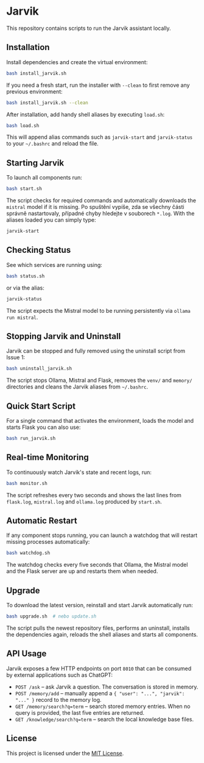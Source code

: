 # Jarvik

This repository contains scripts to run the Jarvik assistant locally.

## Installation

Install dependencies and create the virtual environment:

```bash
bash install_jarvik.sh
```

If you need a fresh start, run the installer with `--clean` to first remove
any previous environment:

```bash
bash install_jarvik.sh --clean
```

After installation, add handy shell aliases by executing `load.sh`:

```bash
bash load.sh
```

This will append alias commands such as `jarvik-start` and `jarvik-status`
to your `~/.bashrc` and reload the file.

## Starting Jarvik

To launch all components run:

```bash
bash start.sh
```

The script checks for required commands and automatically downloads the
`mistral` model if it is missing. Po spuštění vypíše, zda se všechny části
správně nastartovaly, případné chyby hledejte v souborech `*.log`.
With the aliases loaded you can simply type:

```bash
jarvik-start
```

## Checking Status

See which services are running using:

```bash
bash status.sh
```

or via the alias:

```bash
jarvik-status
```
The script expects the Mistral model to be running persistently via
`ollama run mistral`.

## Stopping Jarvik and Uninstall

Jarvik can be stopped and fully removed using the uninstall script from
Issue 1:

```bash
bash uninstall_jarvik.sh
```

The script stops Ollama, Mistral and Flask, removes the `venv/` and
`memory/` directories and cleans the Jarvik aliases from `~/.bashrc`.

## Quick Start Script

For a single command that activates the environment, loads the model and
starts Flask you can also use:

```bash
bash run_jarvik.sh
```

## Real-time Monitoring

To continuously watch Jarvik's state and recent logs, run:

```bash
bash monitor.sh
```

The script refreshes every two seconds and shows the last lines from
`flask.log`, `mistral.log` and `ollama.log` produced by `start.sh`.

## Automatic Restart

If any component stops running, you can launch a watchdog that will
restart missing processes automatically:

```bash
bash watchdog.sh
```

The watchdog checks every five seconds that Ollama, the Mistral model and
the Flask server are up and restarts them when needed.

## Upgrade

To download the latest version, reinstall and start Jarvik automatically run:

```bash
bash upgrade.sh  # nebo update.sh
```

The script pulls the newest repository files, performs an uninstall, installs the dependencies again, reloads the shell aliases and starts all components.

## API Usage

Jarvik exposes a few HTTP endpoints on port `8010` that can be consumed by
external applications such as ChatGPT:

* `POST /ask` – ask Jarvik a question. The conversation is stored in memory.
* `POST /memory/add` – manually append a `{ "user": "...", "jarvik": "..." }`
  record to the memory log.
* `GET /memory/search?q=term` – search stored memory entries. When no query is
  provided, the last five entries are returned.
* `GET /knowledge/search?q=term` – search the local knowledge base files.

## License

This project is licensed under the [MIT License](LICENSE).

